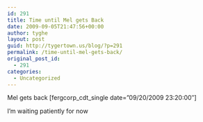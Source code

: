 ```yaml
---
id: 291
title: Time until Mel gets Back
date: 2009-09-05T21:47:56+00:00
author: tyghe
layout: post
guid: http://tygertown.us/blog/?p=291
permalink: /time-until-mel-gets-back/
original_post_id:
  - 291
categories:
  - Uncategorized
---
```

Mel gets back [fergcorp\_cdt\_single date=&#8221;09/20/2009 23:20:00&#8243;]

I&#8217;m waiting patiently for now
